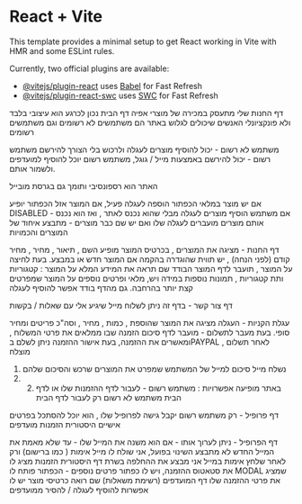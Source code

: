 # React + Vite

This template provides a minimal setup to get React working in Vite with HMR and some ESLint rules.

Currently, two official plugins are available:

- [@vitejs/plugin-react](https://github.com/vitejs/vite-plugin-react/blob/main/packages/plugin-react/README.md) uses [Babel](https://babeljs.io/) for Fast Refresh
- [@vitejs/plugin-react-swc](https://github.com/vitejs/vite-plugin-react-swc) uses [SWC](https://swc.rs/) for Fast Refresh

דף החנות שלי מתעסק במכירה של מוצרי אפיה 
דף הבית נכון לכרגע הוא עיצובי בלבד ולא פונקציונלי 
האנשים שיכולים לגלוש באתר הם משתמשים לא רשומים וגם משתמשים רשומים 

משתמש לא רשום - יכול להוסיף מוצרים לעגלה ולרכוש בלי הצורך להירשם 
משתמש רשום - יכול להירשם באמצעות מייל / גוגל, משתמש רשום יוכל להוסיף למועדפים ולשמור אותם. 

האתר הוא רספונסיבי ותומך גם בגרסת מובייל 

אם יש מוצר במלאי הכפתור הוספה לעגלה פעיל, אם המוצר אזל הכפתור יופיע DISABLED 
אם משתמש הוסיף מוצרים לעגלה מבלי שהוא נכנס לאתר , ואז הוא נכנס - אותם מוצרים מועברים לעגלה שלו ואם יש שם כבר מוצרים - מתבצע איחוד של המוצרים והכמויות

דף החנות - מציגה את המוצרים , בכרטיס המוצר מופיע השם , תיאור , מחיר , מחיר קודם (לפני הנחה) , יש תווית שהוגדרה בהקמה אם המוצר חדש או במבצע. 
בעת לחיצה על המוצר , תועבר לדף המוצר הבודד שם תראה את המידע המלא על המוצר : קטגוריות ותת קטגוריות , תמונות נוספות במידה ויש, מלאי 
ופרטים נוספים על המוצר שמפרטים קצת יותר בהרחבה. 
גם מהדף בודד אפשר להוסיף לעגלה 

דף צור קשר - בדף זה ניתן לשלוח מייל שיגיע אלי עם שאלות / בקשות 

עגלת הקניות - העגלה מציגה את המוצר שהוספת , כמות , מחיר , וסה"כ פריטים ומחיר סופי. 
בעת מעבר לתשלום - מועבר לדף סיכום הזמנה שבו ממלאים את פרטי המשלוח , ומאשרים את ההזמנה, בעת אישור ההזמנה ניתן לשלם בPAYPAL , לאחר תשלום מוצלח
1. נשלח מייל סיכום למייל של המשתמש שמפרט את המוצרים שרכש והסיכום שלהם
2. 2. באתר מופיעה אפשרויות :
      משתמש רשום - לעבור לדף ההזמנות שלו או לדף הבית
      משתמש לא רשום רק לעבור לדף הבית 


דף פרופיל - רק משתמש רשום יקבל גישה לפרופיל שלו , הוא יוכל להסתכל בפרטים אישיים 
היסטורית הזמנות 
מועדפים 

דף הפרופיל - ניתן לערוך אותו - אם הוא משנה את המייל שלו - עד שלא מאמת את המייל החדש לא מתבצע השינוי בפועל, אני שולח לו מייל אימות ( כמו ברישום) ורק לאחר שלחץ אימות במייל אני מבצע את ההחלפה בשרת 
דף היסטורית הזמנות מציג לו את סטאטוס ההזמנה, ויש לו כפתור פרטים נוספים - הכפתור פותח לו MODAL שמציג את פרטי ההזמנה שלו 
דף המועדפים (רשימת משאלות) שם רואה כרטיסי מוצר יש לו אפשרות להוסיף לעגלה / להסיר ממועדפים 
